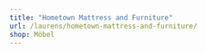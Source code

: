 ```yaml
---
title: "Hometown Mattress and Furniture"
url: /laurens/hometown-mattress-and-furniture/
shop: Möbel
---
```

